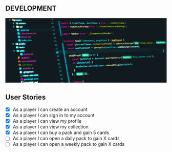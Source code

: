 ## DEVELOPMENT

![](https://github.com/card-game-v2/.github/blob/main/assets/DEVELOPMENT.jpg)

## User Stories

- [x] As a player I can create an account
- [x] As a player I can sign in to my account
- [x] As a player I can view my profile
- [x] As a player I can view my collection
- [x] As a player I can buy a pack and gain 5 cards
- [ ] As a player I can open a daily pack to gain X cards
- [ ] As a player I can open a weekly pack to gain X cards
